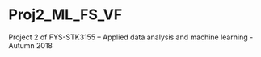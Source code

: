 # Proj2_ML_FS_VF
Project 2 of FYS-STK3155 – Applied data analysis and machine learning - Autumn 2018
